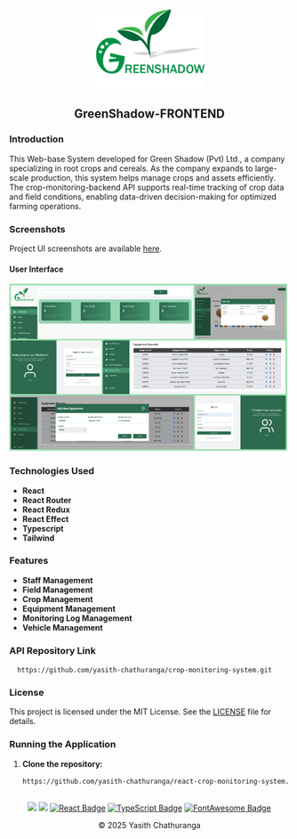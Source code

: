 <div align="center">
  <img src="src/assets/main-logo.png" alt="Green Shadow Logo" width="200" style="margin-top: 50px" />
<h2>GreenShadow-FRONTEND</h2>
</div>

### Introduction
This Web-base System developed for Green Shadow (Pvt) Ltd., a company specializing in root crops and cereals. As the company expands to large-scale production, this system helps manage crops and assets efficiently. The crop-monitoring-backend API supports real-time tracking of crop data and field conditions, enabling data-driven decision-making for optimized farming operations.

### Screenshots

Project UI screenshots are available [here](https://drive.google.com/drive/folders/1oA82cuzVKgIB5Ozv5jGAp0mvgTxyZodY?usp=sharing).

#### User Interface

<div>
  <img src="src/assets/collage-ui.png" alt="collage-ui" width="500" height="300">
</div>

### Technologies Used
- **React**
- **React Router**
- **React Redux**
- **React Effect**
- **Typescript**
- **Tailwind**

### Features
- **Staff Management**
- **Field Management**
- **Crop Management**
- **Equipment Management**
- **Monitoring Log Management**
- **Vehicle Management**

### API Repository Link
      https://github.com/yasith-chathuranga/crop-monitoring-system.git

### License

This project is licensed under the MIT License. See the [LICENSE](LICENSE) file for details.

### Running the Application
1. **Clone the repository:**
   ```bash
   https://github.com/yasith-chathuranga/react-crop-monitoring-system.git

##
<div align="center">
<a href="https://github.com/yasith-chathuranga" target="_blank"><img src = "https://img.shields.io/badge/GitHub-100000?style=for-the-badge&logo=github&logoColor=white"></a>
<a href="https://git-scm.com/" target="_blank"><img src = "https://img.shields.io/badge/Git-100000?style=for-the-badge&logo=git&logoColor=white"></a>
<a href="https://reactjs.org/" target="_blank"><img src="https://img.shields.io/badge/React-100000?style=for-the-badge&logo=react&logoColor=white" alt="React Badge" /></a>
<a href="https://www.typescriptlang.org/" target="_blank"><img src="https://img.shields.io/badge/TypeScript-100000?style=for-the-badge&logo=typescript&logoColor=white" alt="TypeScript Badge" /></a>
<a href="https://fontawesome.com/" target="_blank"><img src="https://img.shields.io/badge/FontAwesome-100000?style=for-the-badge&logo=font-awesome&logoColor=white" alt="FontAwesome Badge" /></a>

<p align="center">
  &copy; 2025 Yasith Chathuranga
</p>
</div>
